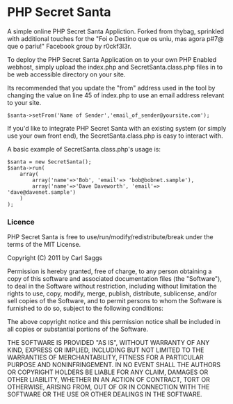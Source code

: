 # PHP Secret Santa #
A simple online PHP Secret Santa Appliction. Forked from thybag, sprinkled with additional touches for the "Foi o Destino que os uniu, mas agora p#7@ que o pariu!" Facebook group by r0ckf3l3r.

To deploy the PHP Secret Santa Application on to your own PHP Enabled webhost, simply upload the index.php and SecretSanta.class.php files in to be web accessible directory on your site.

Its recommended that you update the "from" address used in the tool by changing the value on line 45 of index.php to use an email address relevant to your site.

    $santa->setFrom('Name of Sender','email_of_sender@yoursite.com');

If you'd like to integrate PHP Secret Santa with an existing system (or simply use your own front end), the SecretSanta.class.php is easy to interact with.

A basic example of SecretSanta.class.php's usage is:

    $santa = new SecretSanta();
    $santa->run(
        array(
            array('name'=>'Bob', 'email'=> 'bob@bobnet.sample'),
            array('name'=>'Dave Daveworth', 'email'=> 'dave@davenet.sample')
        )
    );

### Licence

PHP Secret Santa is free to use/run/modify/redistribute/break under the terms of the MIT License.

Copyright (C) 2011 by Carl Saggs

Permission is hereby granted, free of charge, to any person obtaining a copy of this software and associated documentation files (the "Software"), to deal in the Software without restriction, including without limitation the rights to use, copy, modify, merge, publish, distribute, sublicense, and/or sell copies of the Software, and to permit persons to whom the Software is furnished to do so, subject to the following conditions:

The above copyright notice and this permission notice shall be included in all copies or substantial portions of the Software.

THE SOFTWARE IS PROVIDED "AS IS", WITHOUT WARRANTY OF ANY KIND, EXPRESS OR IMPLIED, INCLUDING BUT NOT LIMITED TO THE WARRANTIES OF MERCHANTABILITY, FITNESS FOR A PARTICULAR PURPOSE AND NONINFRINGEMENT. IN NO EVENT SHALL THE AUTHORS OR COPYRIGHT HOLDERS BE LIABLE FOR ANY CLAIM, DAMAGES OR OTHER LIABILITY, WHETHER IN AN ACTION OF CONTRACT, TORT OR OTHERWISE, ARISING FROM, OUT OF OR IN CONNECTION WITH THE SOFTWARE OR THE USE OR OTHER DEALINGS IN THE
SOFTWARE.
